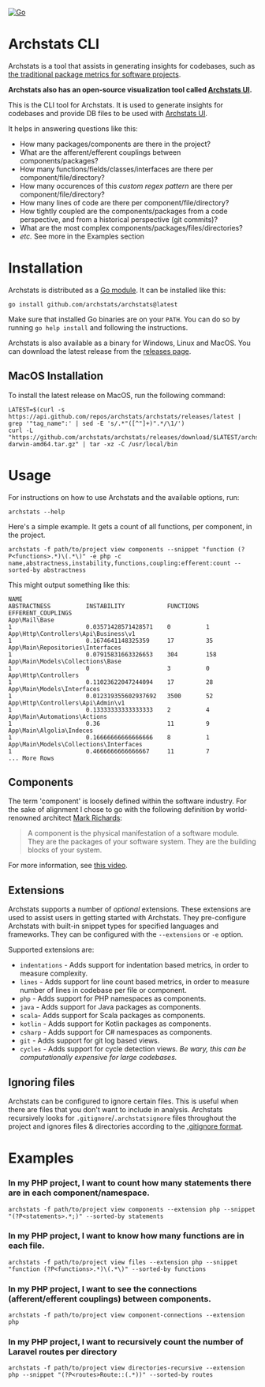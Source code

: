 [![Go](https://github.com/archstats/archstats/actions/workflows/ci.yml/badge.svg)](https://github.com/archstats/archstats/actions/workflows/ci.yml)

# Archstats CLI

Archstats is a tool that assists in
generating insights for codebases, such
as [the traditional package metrics for software projects](https://en.wikipedia.org/wiki/Software_package_metrics).

**Archstats also has an open-source visualization tool called [Archstats UI](https://app.archstats.io).**


This is the CLI tool for Archstats. It is used to generate insights for codebases and provide DB files to be used
with [Archstats UI](https://app.archstats.io).

It helps in answering questions like this:

- How many packages/components are there in the project?
- What are the afferent/efferent couplings between components/packages?
- How many functions/fields/classes/interfaces are there per component/file/directory?
- How many occurences of this _custom regex pattern_ are there per component/file/directory?
- How many lines of code are there per component/file/directory?
- How tightly coupled are the components/packages from a code perspective, and from a historical perspective (git
  commits)?
- What are the most complex components/packages/files/directories?
- _etc._ See more in the Examples section


# Installation

Archstats is distributed as a [Go module](https://go.dev/blog/using-go-modules). It can be installed like this:

```shell
go install github.com/archstats/archstats@latest
```

Make sure that installed Go binaries are on your `PATH`. You can do so by running `go help install` and following the
instructions.

Archstats is also available as a binary for Windows, Linux and MacOS. You can download the latest release from the [releases page](https://github.com/archstats/archstats/releases).

## MacOS Installation
To install the latest release on MacOS, run the following command:
```shell
LATEST=$(curl -s https://api.github.com/repos/archstats/archstats/releases/latest | grep '"tag_name":' | sed -E 's/.*"([^"]+)".*/\1/')
curl -L "https://github.com/archstats/archstats/releases/download/$LATEST/archstats-$LATEST-darwin-amd64.tar.gz" | tar -xz -C /usr/local/bin
```

# Usage

For instructions on how to use Archstats and the available options, run:

```shell
archstats --help
```

Here's a simple example. It gets a count of all functions, per component, in the project.

```shell
archstats -f path/to/project view components --snippet "function (?P<functions>.*)\(.*\)" -e php -c name,abstractness,instability,functions,coupling:efferent:count --sorted-by abstractness
```

This might output something like this:

```shell
NAME                                                                                  ABSTRACTNESS          INSTABILITY            FUNCTIONS  EFFERENT_COUPLINGS
App\Mail\Base                                                                         1                     0.03571428571428571    0          1
App\Http\Controllers\Api\Business\v1                                                  1                     0.1674641148325359     17         35
App\Main\Repositories\Interfaces                                                      1                     0.07915831663326653    304        158
App\Main\Models\Collections\Base                                                      1                     0                      3          0
App\Http\Controllers                                                                  1                     0.11023622047244094    17         28
App\Main\Models\Interfaces                                                            1                     0.012319355602937692   3500       52
App\Http\Controllers\Api\Admin\v1                                                     1                     0.13333333333333333    2          4
App\Main\Automations\Actions                                                          1                     0.36                   11         9
App\Main\Algolia\Indeces                                                              1                     0.16666666666666666    8          1
App\Main\Models\Collections\Interfaces                                                1                     0.4666666666666667     11         7
... More Rows
```

## Components

The term 'component' is loosely defined within the software industry. For the sake of alignment I chose to go with the
following definition by world-renowned
architect [Mark Richards](https://www.developertoarchitect.com/mark-richards.html):
> A component is the physical manifestation of a software module. They are the packages of your software system. They
> are the building blocks of your system.

For more information, see [this video](https://www.youtube.com/watch?v=jrohK2unyE8).

## Extensions

Archstats supports a number of _optional_ extensions. These extensions are used to assist users in getting started with
Archstats. They pre-configure Archstats with built-in snippet types for specified languages and frameworks. They can be
configured with the `--extensions` or `-e` option.

Supported extensions are:

- `indentations` - Adds support for indentation based metrics, in order to measure complexity.
- `lines` - Adds support for line count based metrics, in order to measure number of lines in codebase per file or
  component.
- `php` - Adds support for PHP namespaces as components.
- `java` - Adds support for Java packages as components.
- `scala`- Adds support for Scala packages as components.
- `kotlin` - Adds support for Kotlin packages as components.
- `csharp` - Adds support for C# namespaces as components.
- `git` - Adds support for git log based views.
- `cycles` - Adds support for cycle detection views. _Be wary, this can be computationally expensive for large
  codebases._

## Ignoring files

Archstats can be configured to ignore certain files. This is useful when there are files that you don't want to include
in analysis.
Archstats recursively looks for `.gitignore`/`.archstatsignore` files throughout the project and ignores files &
directories according to the [.gitignore format](https://git-scm.com/docs/gitignore).

# Examples

### In my PHP project, I want to count how many statements there are in each component/namespace.

```shell
archstats -f path/to/project view components --extension php --snippet "(?P<statements>.*;)" --sorted-by statements
```

### In my PHP project, I want to know how many functions are in each file.

```shell
archstats -f path/to/project view files --extension php --snippet "function (?P<functions>.*)\(.*\)" --sorted-by functions
```

### In my PHP project, I want to see the connections (afferent/efferent couplings) between components.

```shell
archstats -f path/to/project view component-connections --extension php
```

### In my PHP project, I want to recursively count the number of Laravel routes per directory

```shell
archstats -f path/to/project view directories-recursive --extension php --snippet "(?P<routes>Route::(.*))" --sorted-by routes
```
